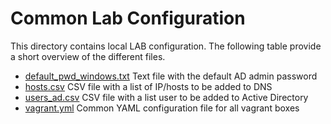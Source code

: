 # Common Lab Configuration

This directory contains local LAB configuration. The following table provide a short overview of the different files.

- [default_pwd_windows.txt](default_pwd_windows.txt) Text file with the default AD admin password
- [hosts.csv](hosts.csv) CSV file with a list of IP/hosts to be added to DNS
- [users_ad.csv](users_ad.csv) CSV file with a list user to be added to Active Directory
- [vagrant.yml](vagrant.yml) Common YAML configuration file for all vagrant boxes
